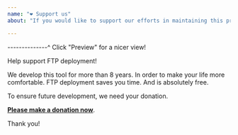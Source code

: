```yaml
---
name: "❤️ Support us"
about: "If you would like to support our efforts in maintaining this project 🙌"

---
```


--------------^ Click "Preview" for a nicer view!

Help support FTP deployment!

We develop this tool for more than 8 years. In order to make your life more comfortable. FTP deployment saves you time. And is absolutely free.

To ensure future development, we need your donation.

**[Please make a donation now](https://nette.org/make-donation?to=deployment)**.

Thank you!
